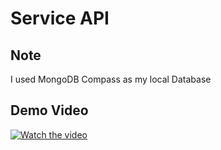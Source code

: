 
# Service API



## Note

I used MongoDB Compass as my local Database



## Demo Video

[![Watch the video](https://img.youtube.com/vi/T-D1KVIuvjA/maxresdefault.jpg)](https://github.com/arpanbasu1412/Help-Center-API-Assignment/blob/main/Demo%20Video.mp4)

